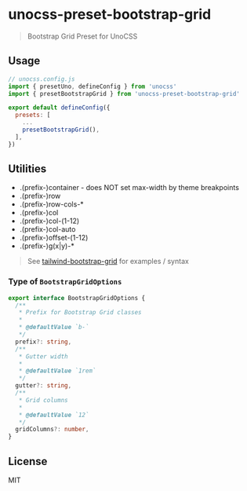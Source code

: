 # unocss-preset-bootstrap-grid

> Bootstrap Grid Preset for UnoCSS
## Usage

```js
// unocss.config.js
import { presetUno, defineConfig } from 'unocss'
import { presetBootstrapGrid } from 'unocss-preset-bootstrap-grid'

export default defineConfig({
  presets: [
    ...
    presetBootstrapGrid(),
  ],
})
```

## Utilities

* .(prefix-)container - does NOT set max-width by theme breakpoints
* .(prefix-)row
* .(prefix-)row-cols-*
* .(prefix-)col
* .(prefix-)col-(1-12)
* .(prefix-)col-auto
* .(prefix-)offset-(1-12)
* .(prefix-)g(x|y)-*

> See [tailwind-bootstrap-grid](https://tailwind-bootstrap-grid.netlify.app/) for examples / syntax

### Type of `BootstrapGridOptions`

```ts
export interface BootstrapGridOptions {
  /**
   * Prefix for Bootstrap Grid classes
   *
   * @defaultValue `b-`
   */
  prefix?: string,
  /**
   * Gutter width
   *
   * @defaultValue `1rem`
   */
  gutter?: string,
  /**
   * Grid columns
   *
   * @defaultValue `12`
   */
  gridColumns?: number,
}
```

## License

MIT
